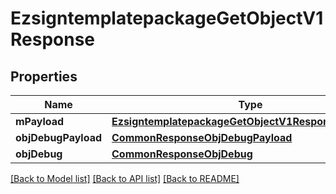 # EzsigntemplatepackageGetObjectV1Response

## Properties
Name | Type | Description | Notes
------------ | ------------- | ------------- | -------------
**mPayload** | [**EzsigntemplatepackageGetObjectV1ResponseMPayload**](EzsigntemplatepackageGetObjectV1ResponseMPayload.md) |  | 
**objDebugPayload** | [**CommonResponseObjDebugPayload**](CommonResponseObjDebugPayload.md) |  | [optional] 
**objDebug** | [**CommonResponseObjDebug**](CommonResponseObjDebug.md) |  | [optional] 

[[Back to Model list]](../README.md#documentation-for-models) [[Back to API list]](../README.md#documentation-for-api-endpoints) [[Back to README]](../README.md)


